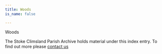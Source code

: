 ```yaml
---
title: Woods
is_name: false

---
```


Woods


The Stoke Climsland Parish Archive holds material under this index entry. To find out more please [contact us](/contact/)
